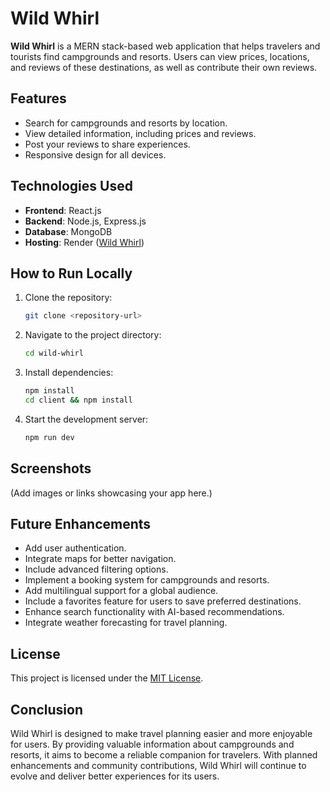 # Wild Whirl

**Wild Whirl** is a MERN stack-based web application that helps travelers and tourists find campgrounds and resorts. Users can view prices, locations, and reviews of these destinations, as well as contribute their own reviews.

## Features
- Search for campgrounds and resorts by location.
- View detailed information, including prices and reviews.
- Post your reviews to share experiences.
- Responsive design for all devices.

## Technologies Used
- **Frontend**: React.js
- **Backend**: Node.js, Express.js
- **Database**: MongoDB
- **Hosting**: Render ([Wild Whirl](https://wildwhirl.onrender.com/))

## How to Run Locally
1. Clone the repository:
   ```bash
   git clone <repository-url>
   ```
2. Navigate to the project directory:
   ```bash
   cd wild-whirl
   ```
3. Install dependencies:
   ```bash
   npm install
   cd client && npm install
   ```
4. Start the development server:
   ```bash
   npm run dev
   ```

## Screenshots
(Add images or links showcasing your app here.)

## Future Enhancements
- Add user authentication.
- Integrate maps for better navigation.
- Include advanced filtering options.
- Implement a booking system for campgrounds and resorts.
- Add multilingual support for a global audience.
- Include a favorites feature for users to save preferred destinations.
- Enhance search functionality with AI-based recommendations.
- Integrate weather forecasting for travel planning.

## License
This project is licensed under the [MIT License](LICENSE).

## Conclusion
Wild Whirl is designed to make travel planning easier and more enjoyable for users. By providing valuable information about campgrounds and resorts, it aims to become a reliable companion for travelers. With planned enhancements and community contributions, Wild Whirl will continue to evolve and deliver better experiences for its users.
